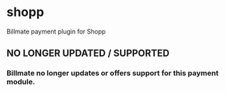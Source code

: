 shopp
=====

Billmate payment plugin for Shopp

## NO LONGER UPDATED / SUPPORTED
### Billmate no longer updates or offers support for this payment module.
